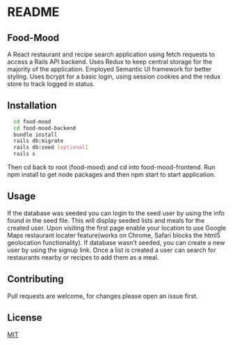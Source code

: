 # README
## Food-Mood
A React restaurant and recipe search application using fetch requests to access a Rails API backend. Uses Redux to keep central storage for the majority of the application. Employed Semantic UI framework for better styling. Uses bcrypt for a basic login, using session cookies and the redux store to track logged in status.

## Installation

```bash
  cd food-mood
  cd food-mood-backend
  bundle install
  rails db:migrate
  rails db:seed [optional]
  rails s
```
Then cd back to root (food-mood) and cd into food-mood-frontend. Run npm install to get node packages and then npm start to start application.

## Usage
If the database was seeded you can login to the seed user by using the info found in the seed file. This will display seeded lists and meals for the created user. Upon visiting the first page enable your location to use Google Maps restaurant locater feature(works on Chrome, Safari blocks the html5 geolocation functionality). If database wasn't seeded, you can create a new user by using the signup link. Once a list is created a user can search for restaurants nearby or recipes to add them as a meal. 

## Contributing
Pull requests are welcome, for changes please open an issue first.

## License
 [MIT](https://choosealicense.com/licenses/mit/)
